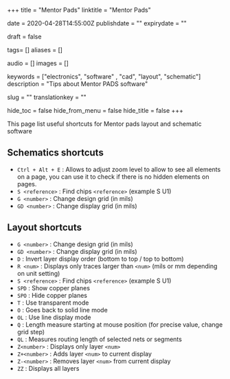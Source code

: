 +++
title = "Mentor Pads"
linktitle = "Mentor Pads"

date = 2020-04-28T14:55:00Z
publishdate = ""
expirydate = ""

draft = false

tags= []
aliases = []

audio = []
images = []

keywords = ["electronics", "software" , "cad", "layout", "schematic"]
description = "Tips about Mentor PADS software"

slug = ""
translationkey = ""

hide_toc = false
hide_from_menu = false
hide_title = false
+++

This page list useful shortcuts for Mentor pads layout and schematic software

<!--more-->

## Schematics shortcuts

- `Ctrl + Alt + E` : Allows to adjust zoom level to allow to see all elements on a page, you can use it to check if there is no hidden elements on pages.
- `S <reference>` : Find chips `<reference>` (example S U1)
- `G <number>` : Change design grid (in mils)
- `GD <number>` : Change display grid (in mils)

## Layout shortcuts

- `G <number>` : Change design grid (in mils)
- `GD <number>` : Change display grid (in mils)
- `D` : Invert layer display order (bottom to top / top to bottom)
- `R <num>` : Displays only traces larger than `<num>` (mils or mm depending on unit setting)
- `S <reference>` : Find chips `<reference>` (example S U1)
- `SPD` : Show copper planes
- `SPO` : Hide copper planes
- `T` : Use transparent mode
- `O` : Goes back to solid line mode
- `OL` : Use line display mode
- `Q` : Length measure starting at mouse position (for precise value, change grid step)
- `QL` : Measures routing length of selected nets or segments
- `Z<number>` : Displays only layer `<num>`
- `Z+<number>` : Adds layer `<num>` to current display
- `Z-<number>` : Removes layer `<num>` from current display
- `ZZ` : Displays all layers
